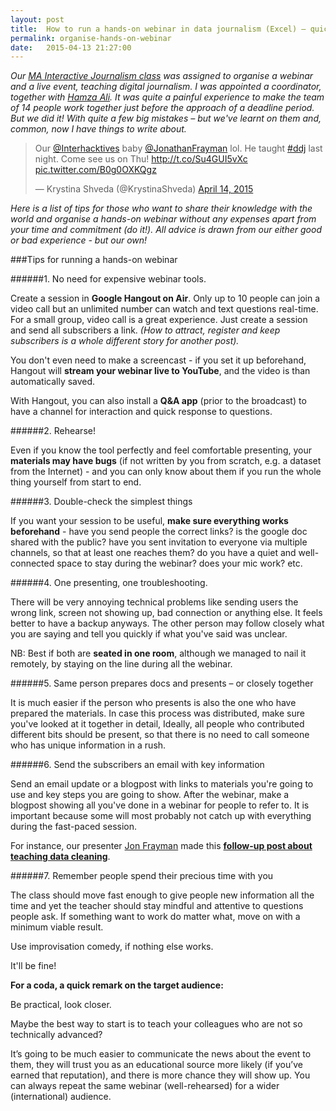 ```yaml
---
layout: post
title:  How to run a hands-on webinar in data journalism (Excel) – quick and free
permalink: organise-hands-on-webinar
date:   2015-04-13 21:27:00
---
```


_Our [MA Interactive Journalism class](http://www.interhacktives.com) was assigned to organise a webinar and a live event, teaching digital journalism. I was appointed a coordinator, together with [Hamza Ali](https://twitter.com/Hamza_M_Ali). It was quite a painful experience to make the team of 14 people work together just before the approach of a deadline period. But we did it! With quite a few big mistakes – but we've learnt on them and, common, now I have things to write about._

<blockquote class="twitter-tweet" lang="en"><p lang="en" dir="ltr">Our <a href="https://twitter.com/Interhacktives">@Interhacktives</a> baby <a href="https://twitter.com/JonathanFrayman">@JonathanFrayman</a> lol. He taught <a href="https://twitter.com/hashtag/ddj?src=hash">#ddj</a> last night. Come see us on Thu! <a href="http://t.co/Su4GUI5vXc">http://t.co/Su4GUI5vXc</a> <a href="http://t.co/B0g0OXKQgz">pic.twitter.com/B0g0OXKQgz</a></p>&mdash; Krystina Shveda (@KrystinaShveda) <a href="https://twitter.com/KrystinaShveda/status/587928532342480897">April 14, 2015</a></blockquote> <script async src="//platform.twitter.com/widgets.js" charset="utf-8"></script>

_Here is a list of tips for those who want to share their knowledge with the world and organise a hands-on webinar without any expenses apart from your time and commitment (do it!). All advice is drawn from our either good or bad experience - but our own!_

###Tips for running a hands-on webinar
 
######1. No need for expensive webinar tools. 

Create a session in **Google Hangout on Air**. Only up to 10 people can join a video call but an unlimited number can watch and text questions real-time. For a small group, video call is a great experience. Just create a session and send all subscribers a link. _(How to attract, register and keep subscribers is a whole different story for another post)._

You don't even need to make a screencast - if you set it up beforehand, Hangout will **stream your webinar live to YouTube**, and the video is than automatically saved.

With Hangout, you can also install a **Q&A app** (prior to the broadcast) to have a channel for interaction and quick response to questions. 

######2. Rehearse!

Even if you know the tool perfectly and feel comfortable presenting, your **materials may have bugs** (if not written by you from scratch, e.g. a dataset from the Internet) - and you can only know about them if you run the whole thing yourself from start to end.

######3. Double-check the simplest things

If you want your session to be useful, **make sure everything works beforehand** - have you send people the correct links? is the google doc shared with the public? have you sent invitation to everyone via multiple channels, so that at least one reaches them? do you have a quiet and well-connected space to stay during the webinar? does your mic work? etc.

######4. One presenting, one troubleshooting. 

There will be very annoying technical problems like sending users the wrong link, screen not showing up, bad connection or anything else. It feels better to have a backup anyways. The other person may follow closely what you are saying and tell you quickly if what you've said was unclear. 

NB: Best if both are **seated in one room**, although we managed to nail it remotely, by staying on the line during all the webinar.

######5. Same person prepares docs and presents – or closely together

It is much easier if the person who presents is also the one who have prepared the materials. In case this process was distributed, make sure you've looked at it together in detail, Ideally, all people who contributed different bits should be present, so that there is no need to call someone who has unique information in a rush.

######6. Send the subscribers an email with key information

Send an email update or a blogpost with links to materials you're going to use and key steps you are going to show. After the webinar, make a blogpost showing all you've done in a webinar for people to refer to. It is important because some will most probably not catch up with everything during the fast-paced session. 

For instance, our presenter [Jon Frayman](https://twitter.com/JonathanFrayman) made this **[follow-up post about teaching data cleaning](https://jonathanfrayman.wordpress.com/2015/04/05/how-to-clean-data-in-excel/)**.

######7. Remember people spend their precious time with you

The class should move fast enough to give people new information all the time and yet the teacher should stay mindful and attentive to questions people ask. If something want to work do matter what, move on with a minimum viable result. 

Use improvisation comedy, if nothing else works.

It'll be fine!

**For a coda, a quick remark on the target audience:**

Be practical, look closer. 

Maybe the best way to start is to teach your colleagues who are not so technically advanced? 

It’s going to be much easier to communicate the news about the event to them, they will trust you as an educational source more likely (if you’ve earned that reputation), and there is more chance they will show up. You can always repeat the same webinar (well-rehearsed) for a wider (international) audience.